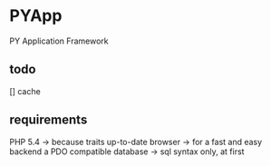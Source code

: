 PYApp
=====

PY Application Framework



todo
--------
[] cache 
			

requirements
------------
PHP 5.4 -> because traits
up-to-date browser -> for a fast and easy backend 
a  PDO compatible database -> sql syntax only, at first
